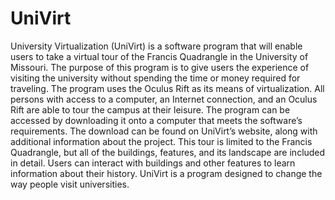 UniVirt
=======

University Virtualization (UniVirt) is a software program that will enable users to take a virtual tour of the Francis Quadrangle in the University of Missouri.  The purpose of this program is to give users the experience of visiting the university without spending the time or money required for traveling.  The program uses the Oculus Rift as its means of virtualization.  All persons with access to a computer, an Internet connection, and an Oculus Rift are able to tour the campus at their leisure.  The program can be accessed by downloading it onto a computer that meets the software’s requirements.  The download can be found on UniVirt’s website, along with additional information about the project.  This tour is limited to the Francis Quadrangle, but all of the buildings, features, and its landscape are included in detail.  Users can interact with buildings and other features to learn information about their history.  UniVirt is a program designed to change the way people visit universities.

